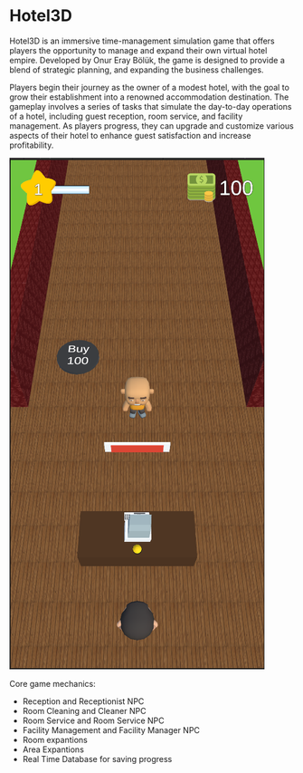 # Hotel3D
Hotel3D is an immersive time-management simulation game that offers players the opportunity to manage and expand their own virtual hotel empire. Developed by Onur Eray Bölük, the game is designed to provide a blend of strategic planning, and expanding the business challenges.

Players begin their journey as the owner of a modest hotel, with the goal to grow their establishment into a renowned accommodation destination. The gameplay involves a series of tasks that simulate the day-to-day operations of a hotel, including guest reception, room service, and facility management. As players progress, they can upgrade and customize various aspects of their hotel to enhance guest satisfaction and increase profitability.

![alt text](https://github.com/eraiboluk/Hotel3D/blob/main/Hotel3D/Ekran%20g%C3%B6r%C3%BCnt%C3%BCs%C3%BC%202024-03-27%20200237.png?raw=true)

Core game mechanics:

- Reception and Receptionist NPC
- Room Cleaning and Cleaner NPC
- Room Service and Room Service NPC
- Facility Management and Facility Manager NPC
- Room expantions
- Area Expantions
- Real Time Database for saving progress
